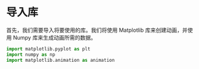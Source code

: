 # 导入库

首先，我们需要导入将要使用的库。我们将使用 Matplotlib 库来创建动画，并使用 Numpy 库来生成动画所需的数据。

```python
import matplotlib.pyplot as plt
import numpy as np
import matplotlib.animation as animation
```
